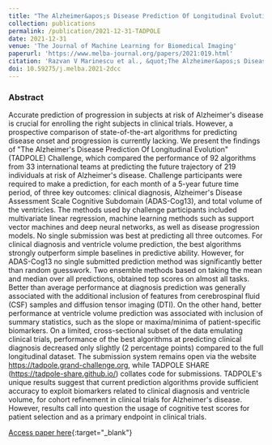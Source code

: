 ```yaml
---
title: "The Alzheimer&apos;s Disease Prediction Of Longitudinal Evolution (TADPOLE) Challenge&#58; Results after 1 Year Follow-up"
collection: publications
permalink: /publication/2021-12-31-TADPOLE
date: 2021-12-31
venue: 'The Journal of Machine Learning for Biomedical Imaging'
paperurl: 'https://www.melba-journal.org/papers/2021:019.html'
citation: 'Razvan V Marinescu et al., &quot;The Alzheimer&apos;s Disease Prediction Of Longitudinal Evolution (TADPOLE) Challenge&#58; Results after 1 Year Follow-up.&quot; The Journal of Machine Learning for Biomedical Imaging, 2021.'
doi: 10.59275/j.melba.2021-2dcc
---
```


### Abstract

Accurate prediction of progression in subjects at risk of Alzheimer's disease is crucial for enrolling the right subjects in clinical trials. However, a prospective comparison of state-of-the-art algorithms for predicting disease onset and progression is currently lacking. We present the findings of "The Alzheimer's Disease Prediction Of Longitudinal Evolution" (TADPOLE) Challenge, which compared the performance of 92 algorithms from 33 international teams at predicting the future trajectory of 219 individuals at risk of Alzheimer's disease. Challenge participants were required to make a prediction, for each month of a 5-year future time period, of three key outcomes: clinical diagnosis, Alzheimer's Disease Assessment Scale Cognitive Subdomain (ADAS-Cog13), and total volume of the ventricles. The methods used by challenge participants included multivariate linear regression, machine learning methods such as support vector machines and deep neural networks, as well as disease progression models. No single submission was best at predicting all three outcomes. For clinical diagnosis and ventricle volume prediction, the best algorithms strongly outperform simple baselines in predictive ability. However, for ADAS-Cog13 no single submitted prediction method was significantly better than random guesswork. Two ensemble methods based on taking the mean and median over all predictions, obtained top scores on almost all tasks. Better than average performance at diagnosis prediction was generally associated with the additional inclusion of features from cerebrospinal fluid (CSF) samples and diffusion tensor imaging (DTI). On the other hand, better performance at ventricle volume prediction was associated with inclusion of summary statistics, such as the slope or maxima/minima of patient-specific biomarkers. On a limited, cross-sectional subset of the data emulating clinical trials, performance of the best algorithms at predicting clinical diagnosis decreased only slightly (2 percentage points) compared to the full longitudinal dataset. The submission system remains open via the website https://tadpole.grand-challenge.org, while TADPOLE SHARE (https://tadpole-share.github.io/) collates code for submissions. TADPOLE's unique results suggest that current prediction algorithms provide sufficient accuracy to exploit biomarkers related to clinical diagnosis and ventricle volume, for cohort refinement in clinical trials for Alzheimer's disease. However, results call into question the usage of cognitive test scores for patient selection and as a primary endpoint in clinical trials.

[Access paper here](https://www.melba-journal.org/papers/2021:019.html){:target="_blank"}